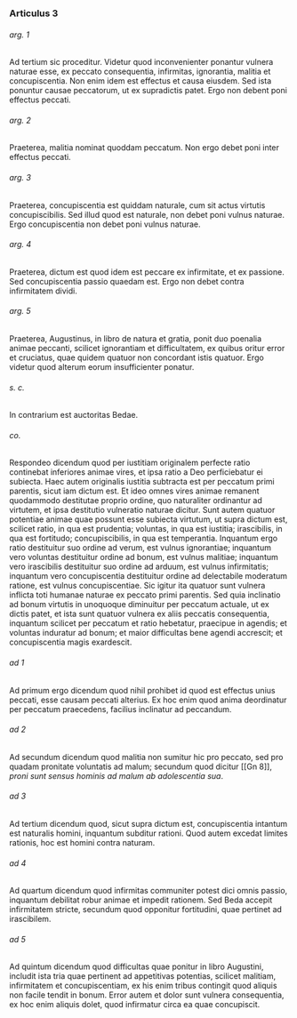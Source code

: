 ### Articulus 3

###### arg. 1
Ad tertium sic proceditur. Videtur quod inconvenienter ponantur vulnera naturae esse, ex peccato consequentia, infirmitas, ignorantia, malitia et concupiscentia. Non enim idem est effectus et causa eiusdem. Sed ista ponuntur causae peccatorum, ut ex supradictis patet. Ergo non debent poni effectus peccati.

###### arg. 2
Praeterea, malitia nominat quoddam peccatum. Non ergo debet poni inter effectus peccati.

###### arg. 3
Praeterea, concupiscentia est quiddam naturale, cum sit actus virtutis concupiscibilis. Sed illud quod est naturale, non debet poni vulnus naturae. Ergo concupiscentia non debet poni vulnus naturae.

###### arg. 4
Praeterea, dictum est quod idem est peccare ex infirmitate, et ex passione. Sed concupiscentia passio quaedam est. Ergo non debet contra infirmitatem dividi.

###### arg. 5
Praeterea, Augustinus, in libro de natura et gratia, ponit duo poenalia animae peccanti, scilicet ignorantiam et difficultatem, ex quibus oritur error et cruciatus, quae quidem quatuor non concordant istis quatuor. Ergo videtur quod alterum eorum insufficienter ponatur.

###### s. c.
In contrarium est auctoritas Bedae.

###### co.
Respondeo dicendum quod per iustitiam originalem perfecte ratio continebat inferiores animae vires, et ipsa ratio a Deo perficiebatur ei subiecta. Haec autem originalis iustitia subtracta est per peccatum primi parentis, sicut iam dictum est. Et ideo omnes vires animae remanent quodammodo destitutae proprio ordine, quo naturaliter ordinantur ad virtutem, et ipsa destitutio vulneratio naturae dicitur. Sunt autem quatuor potentiae animae quae possunt esse subiecta virtutum, ut supra dictum est, scilicet ratio, in qua est prudentia; voluntas, in qua est iustitia; irascibilis, in qua est fortitudo; concupiscibilis, in qua est temperantia. Inquantum ergo ratio destituitur suo ordine ad verum, est vulnus ignorantiae; inquantum vero voluntas destituitur ordine ad bonum, est vulnus malitiae; inquantum vero irascibilis destituitur suo ordine ad arduum, est vulnus infirmitatis; inquantum vero concupiscentia destituitur ordine ad delectabile moderatum ratione, est vulnus concupiscentiae. Sic igitur ita quatuor sunt vulnera inflicta toti humanae naturae ex peccato primi parentis. Sed quia inclinatio ad bonum virtutis in unoquoque diminuitur per peccatum actuale, ut ex dictis patet, et ista sunt quatuor vulnera ex aliis peccatis consequentia, inquantum scilicet per peccatum et ratio hebetatur, praecipue in agendis; et voluntas induratur ad bonum; et maior difficultas bene agendi accrescit; et concupiscentia magis exardescit.

###### ad 1
Ad primum ergo dicendum quod nihil prohibet id quod est effectus unius peccati, esse causam peccati alterius. Ex hoc enim quod anima deordinatur per peccatum praecedens, facilius inclinatur ad peccandum.

###### ad 2
Ad secundum dicendum quod malitia non sumitur hic pro peccato, sed pro quadam pronitate voluntatis ad malum; secundum quod dicitur [[Gn 8]], *proni sunt sensus hominis ad malum ab adolescentia sua*.

###### ad 3
Ad tertium dicendum quod, sicut supra dictum est, concupiscentia intantum est naturalis homini, inquantum subditur rationi. Quod autem excedat limites rationis, hoc est homini contra naturam.

###### ad 4
Ad quartum dicendum quod infirmitas communiter potest dici omnis passio, inquantum debilitat robur animae et impedit rationem. Sed Beda accepit infirmitatem stricte, secundum quod opponitur fortitudini, quae pertinet ad irascibilem.

###### ad 5
Ad quintum dicendum quod difficultas quae ponitur in libro Augustini, includit ista tria quae pertinent ad appetitivas potentias, scilicet malitiam, infirmitatem et concupiscentiam, ex his enim tribus contingit quod aliquis non facile tendit in bonum. Error autem et dolor sunt vulnera consequentia, ex hoc enim aliquis dolet, quod infirmatur circa ea quae concupiscit.

